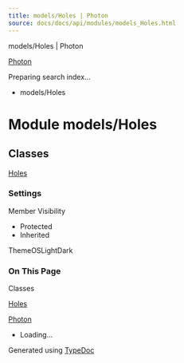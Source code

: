 ```yaml
---
title: models/Holes | Photon
source: docs/docs/api/modules/models_Holes.html
---
```


models/Holes | Photon

[Photon](../index.md)




Preparing search index...

* models/Holes

# Module models/Holes

## Classes

[Holes](../classes/models_Holes.Holes.md)

### Settings

Member Visibility

* Protected
* Inherited

ThemeOSLightDark

### On This Page

Classes

[Holes](#holes)

[Photon](../index.md)

* Loading...

Generated using [TypeDoc](https://typedoc.org/)
